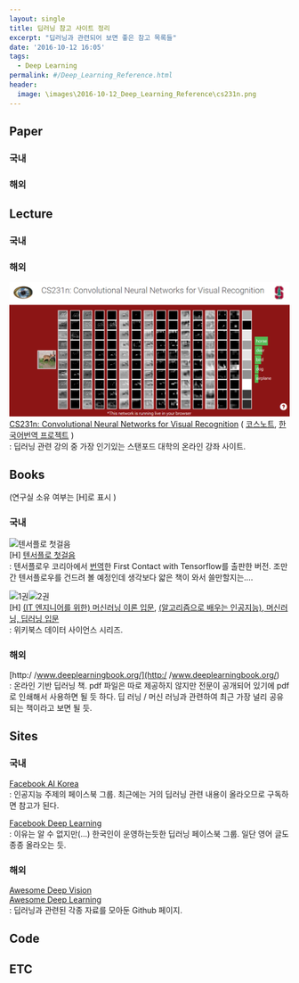 ```yaml
---
layout: single
title: 딥러닝 참고 사이트 정리
excerpt: "딥러닝과 관련되어 보면 좋은 참고 목록들"
date: '2016-10-12 16:05'
tags:
  - Deep Learning
permalink: #/Deep_Learning_Reference.html
header:
  image: \images\2016-10-12_Deep_Learning_Reference\cs231n.png
---
```


## Paper  

### 국내  

### 해외  

## Lecture  

### 국내  

### 해외  
![CS231n](\images\2016-10-12_Deep_Learning_Reference\cs231n.png)  
[CS231n: Convolutional Neural Networks for Visual Recognition](http://cs231n.stanford.edu/) ( [코스노트](http://cs231n.github.io/), [한국어번역 프로젝트](http://aikorea.org/cs231n/) )  
: 딥러닝 관련 강의 중 가장 인기있는 스탠포드 대학의 온라인 강좌 사이트.  


## Books  
(연구실 소유 여부는 [H]로 표시 )  

### 국내  
![텐서플로 첫걸음](http://image.yes24.com/momo/TopCate0001/kepub/M_542323.jpg)  
[H] [텐서플로 첫걸음](http://www.yes24.com/24/goods/30547754?scode=032&OzSrank=1)  
: 텐서플로우 코리아에서 [번역](https://tensorflowkorea.wordpress.com/%ED%85%90%EC%84%9C%ED%94%8C%EB%A1%9C-%EC%B2%AB%EA%B1%B8%EC%9D%8C/)한 First Contact with Tensorflow를 출판한 버전. 조만간 텐서플로우를 건드려 볼 예정인데 생각보다 얇은 책이 와서 쓸만할지는....  

![1권](http://image.yes24.com/momo/TopCate823/MidCate008/82271475.jpg)![2권](http://image.yes24.com/momo/TopCate855/MidCate002/85414678.jpg)  
[H] [(IT 엔지니어를 위한) 머신러닝 이론 입문](http://www.yes24.com/24/goods/28191508?scode=032&OzSrank=1), [(알고리즘으로 배우는 인공지능), 머신러닝, 딥러닝 입문](http://www.yes24.com/24/goods/29229139?CategoryNumber=001001003031005&Pcode=011)  
: 위키북스 데이터 사이언스 시리즈.

### 해외  
[http:/ /www.deeplearningbook.org/](http:/ /www.deeplearningbook.org/)  
: 온라인 기반 딥러닝 책. pdf 파일은 따로 제공하지 않지만 전문이 공개되어 있기에 pdf로 인쇄해서 사용하면 될 듯 하다. 딥 러닝 / 머신 러닝과 관련하여 최근 가장 널리 공유되는 책이라고 보면 될 듯.

## Sites  

### 국내  
[Facebook AI Korea](https://www.facebook.com/groups/AIKoreaOpen)  
: 인공지능 주제의 페이스북 그룹. 최근에는 거의 딥러닝 관련 내용이 올라오므로 구독하면 참고가 된다.

[Facebook Deep Learning](https://www.facebook.com/groups/DeepLearnng)  
: 이유는 알 수 없지만(...) 한국인이 운영하는듯한 딥러닝 페이스북 그룹. 일단 영어 글도 종종 올라오는 듯.  

### 해외  
[Awesome Deep Vision](https://github.com/kjw0612/awesome-deep-vision)  
[Awesome Deep Learning](https://github.com/ChristosChristofidis/awesome-deep-learning)  
: 딥러닝과 관련된 각종 자료를 모아둔 Github 페이지.

## Code  


## ETC  
